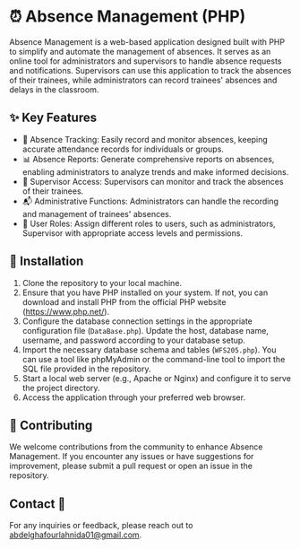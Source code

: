 # ⏰ Absence Management (PHP)

Absence Management is a web-based application designed  built with PHP to simplify and automate the management of absences. It serves as an online tool for administrators and supervisors to handle absence requests and notifications.
Supervisors can use this application to track the absences of their trainees, while administrators can record trainees' absences and delays in the classroom.

## ✨ Key Features

- 📝 Absence Tracking: Easily record and monitor absences, keeping accurate attendance records for individuals or groups.
- 📊 Absence Reports: Generate comprehensive reports on absences, enabling administrators to analyze trends and make informed decisions.
- 📅 Supervisor Access: Supervisors can monitor and track the absences of their trainees.
- 📬 Administrative Functions: Administrators can handle the recording and management of trainees' absences.
- 👥 User Roles: Assign different roles to users, such as administrators, Supervisor with appropriate access levels and permissions.

## 🚀 Installation

1. Clone the repository to your local machine.
2. Ensure that you have PHP installed on your system. If not, you can download and install PHP from the official PHP website (https://www.php.net/).
3. Configure the database connection settings in the appropriate configuration file (`DataBase.php`). Update the host, database name, username, and password according to your database setup.
4. Import the necessary database schema and tables (`WFS205.php`). You can use a tool like phpMyAdmin or the command-line tool to import the SQL file provided in the repository.
5. Start a local web server (e.g., Apache or Nginx) and configure it to serve the project directory.
6. Access the application through your preferred web browser.

## 🤝 Contributing

We welcome contributions from the community to enhance Absence Management. If you encounter any issues or have suggestions for improvement, please submit a pull request or open an issue in the repository.

## Contact 📧

For any inquiries or feedback, please reach out to abdelghafourlahnida01@gmail.com.

